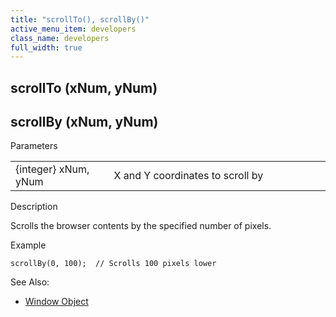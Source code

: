 ```yaml
---
title: "scrollTo(), scrollBy()"
active_menu_item: developers
class_name: developers
full_width: true
---
```



## scrollTo (xNum, yNum)

## scrollBy (xNum, yNum)

Parameters

<table>
<tr>
<td width="193">
{integer} xNum, yNum

</td>
<td width="17">
</td>
<td width="670">
X and Y coordinates to scroll by

</td>
</tr>
</table>

Description

Scrolls the browser contents by the specified number of pixels.

Example

    scrollBy(0, 100);  // Scrolls 100 pixels lower
   

See Also:

 - [Window Object](window-object)

